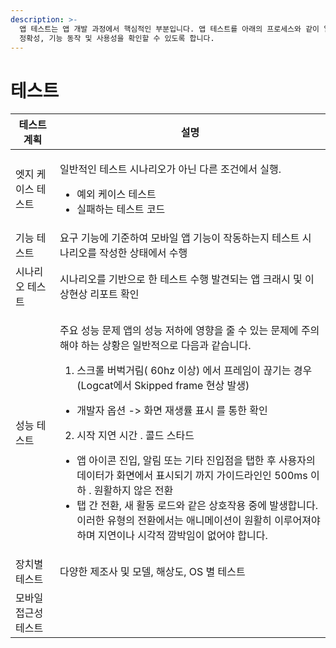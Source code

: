 ```yaml
---
description: >-
  앱 테스트는 앱 개발 과정에서 핵심적인 부분입니다. 앱 테스트를 아래의 프로세스와 같이 일관되게 실행하여 앱을 공개적으로 출시하기 전에 앱의
  정확성, 기능 동작 및 사용성을 확인할 수 있도록 합니다.
---
```


# 테스트



| 테스트 계획      | 설명                                                                                                                                                                                                                                                                                                                                                                                                                                                           |
| ----------- | ------------------------------------------------------------------------------------------------------------------------------------------------------------------------------------------------------------------------------------------------------------------------------------------------------------------------------------------------------------------------------------------------------------------------------------------------------------ |
| 엣지 케이스 테스트  | <p></p><p>일반적인 테스트 시나리오가 아닌 다른 조건에서 실행.</p><ul><li>예외 케이스 테스트</li><li>실패하는 테스트 코드</li></ul>                                                                                                                                                                                                                                                                                                                                                                  |
| 기능 테스트      | 요구 기능에 기준하여 모바일 앱 기능이 작동하는지 테스트 시나리오를 작성한 상태에서 수행                                                                                                                                                                                                                                                                                                                                                                                                            |
| 시나리오 테스트    | 시나리오를 기반으로 한 테스트 수행 발견되는 앱 크래시 및 이상현상 리포트 확인                                                                                                                                                                                                                                                                                                                                                                                                                 |
| 성능 테스트      | <p></p><p>주요 성능 문제 앱의 성능 저하에 영향을 줄 수 있는 문제에 주의해야 하는 상황은 일반적으로 다음과 같습니다.</p><ol><li>스크롤 버벅거림( 60hz 이상) 에서 프레임이 끊기는 경우(Logcat에서 Skipped frame 현상 발생)</li></ol><ul><li>개발자 옵션 -> 화면 재생률 표시 를 통한 확인</li></ul><ol start="2"><li>시작 지연 시간 . 콜드 스타드</li></ol><ul><li>앱 아이콘 진입, 알림 또는 기타 진입점을 탭한 후 사용자의 데이터가 화면에서 표시되기 까지 가이드라인인 500ms 이하 . 원활하지 않은 전환</li><li>탭 간 전환, 새 활동 로드와 같은 상호작용 중에 발생합니다. 이러한 유형의 전환에서는 애니메이션이 원활히 이루어져야 하며 지연이나 시각적 깜박임이 없어야 합니다.</li></ul> |
| 장치별 테스트     | 다양한 제조사 및 모델, 해상도, OS 별 테스트                                                                                                                                                                                                                                                                                                                                                                                                                                  |
| 모바일 접근성 테스트 |                                                                                                                                                                                                                                                                                                                                                                                                                                                              |

